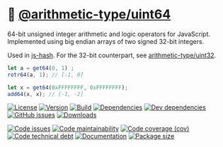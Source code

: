 :rabbit: [@arithmetic-type/uint64](https://arithmetic-type.github.io/uint64)
==

64-bit unsigned integer arithmetic and logic operators for JavaScript.
Implemented using big endian arrays of two signed 32-bit integers.

Used in [js-hash](https://github.com/make-github-pseudonymous-again/js-hash).
For the 32-bit counterpart, see [arithmetic-type/uint32](https://github.com/arithmetic-type/uint32).

```js
let a = get64(0, 1) ;
rotr64(a, 1); // [-1, 0]

let x = get64(0xFFFFFFFF, 0xFFFFFFFF);
add64(x, x); // [-1, -2]
```

[![License](https://img.shields.io/github/license/arithmetic-type/uint64.svg)](https://raw.githubusercontent.com/arithmetic-type/uint64/main/LICENSE)
[![Version](https://img.shields.io/npm/v/@arithmetic-type/uint64.svg)](https://www.npmjs.org/package/@arithmetic-type/uint64)
[![Build](https://img.shields.io/travis/arithmetic-type/uint64/main.svg)](https://travis-ci.org/arithmetic-type/uint64/branches)
[![Dependencies](https://img.shields.io/david/arithmetic-type/uint64.svg)](https://david-dm.org/arithmetic-type/uint64)
[![Dev dependencies](https://img.shields.io/david/dev/arithmetic-type/uint64.svg)](https://david-dm.org/arithmetic-type/uint64?type=dev)
[![GitHub issues](https://img.shields.io/github/issues/arithmetic-type/uint64.svg)](https://github.com/arithmetic-type/uint64/issues)
[![Downloads](https://img.shields.io/npm/dm/@arithmetic-type/uint64.svg)](https://www.npmjs.org/package/@arithmetic-type/uint64)

[![Code issues](https://img.shields.io/codeclimate/issues/arithmetic-type/uint64.svg)](https://codeclimate.com/github/arithmetic-type/uint64/issues)
[![Code maintainability](https://img.shields.io/codeclimate/maintainability/arithmetic-type/uint64.svg)](https://codeclimate.com/github/arithmetic-type/uint64/trends/churn)
[![Code coverage (cov)](https://img.shields.io/codecov/c/gh/arithmetic-type/uint64/main.svg)](https://codecov.io/gh/arithmetic-type/uint64)
[![Code technical debt](https://img.shields.io/codeclimate/tech-debt/arithmetic-type/uint64.svg)](https://codeclimate.com/github/arithmetic-type/uint64/trends/technical_debt)
[![Documentation](https://arithmetic-type.github.io/uint64/badge.svg)](https://arithmetic-type.github.io/uint64/source.html)
[![Package size](https://img.shields.io/bundlephobia/minzip/@arithmetic-type/uint64)](https://bundlephobia.com/result?p=@arithmetic-type/uint64)

